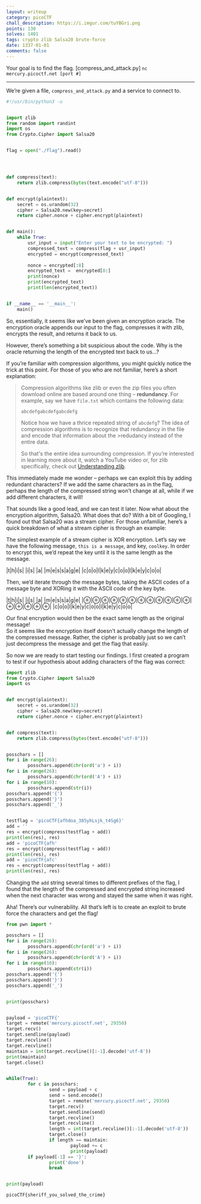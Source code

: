 ```yaml
---
layout: writeup
category: picoCTF
chall_description: https://i.imgur.com/tuYBGri.png
points: 130
solves: 1401
tags: crypto zlib Salsa20 brute-force
date: 1337-01-01
comments: false
---
```


Your goal is to find the flag. [compress_and_attack.py] `nc mercury.picoctf.net [port #]`  

---

We’re given a file, `compress_and_attack.py` and a service to connect to.
```py
#!/usr/bin/python3 -u


import zlib
from random import randint
import os
from Crypto.Cipher import Salsa20


flag = open("./flag").read()




def compress(text):
    return zlib.compress(bytes(text.encode("utf-8")))


def encrypt(plaintext):
    secret = os.urandom(32)
    cipher = Salsa20.new(key=secret)
    return cipher.nonce + cipher.encrypt(plaintext)


def main():
    while True:
        usr_input = input("Enter your text to be encrypted: ")
        compressed_text = compress(flag + usr_input)
        encrypted = encrypt(compressed_text)
       
        nonce = encrypted[:8]
        encrypted_text =  encrypted[8:]
        print(nonce)
        print(encrypted_text)
        print(len(encrypted_text))


if __name__ == '__main__':
    main()
```



So, essentially, it seems like we’ve been given an encryption oracle. The encryption oracle appends our input to the flag, compresses it with zlib, encrypts the result, and returns it back to us.  

However, there’s something a bit suspicious about the code. Why is the oracle returning the length of the encrypted text back to us...?  

If you’re familiar with compression algorithms, you might quickly notice the trick at this point. For those of you who are not familiar, here’s a short explanation:  

>Compression algorithms like zlib or even the zip files you often download online are based around one thing – **redundancy**. For example, say we have `file.txt` which contains the following data:  
>
>`abcdefgabcdefgabcdefg`  
>
>Notice how we have a thrice repeated string of `abcdefg`? The idea of compression algorithms is to recognize that redundancy in the file and encode that information about the >redudancy instead of the entire data.  
>
>So that's the entire idea surrounding compression. If you’re interested in learning more about it, watch a YouTube video or, for zlib specifically, check out [Understanding zlib](https://www.euccas.me/zlib/).  

This immediately made me wonder – perhaps we can exploit this by adding redundant characters? If we add the same characters as in the flag, perhaps the length of the compressed string won’t change at all, while if we add different characters, it will!  

That sounds like a good lead, and we can test it later. Now what about the encryption algorithm, Salsa20. What does that do?
With a bit of Googling, I found out that Salsa20 was a stream cipher. For those unfamiliar, here’s a quick breakdown of what a stream cipher is through an example:  

The simplest example of a stream cipher is XOR encryption. Let’s say we have the following message, `this is a message`, and key, `coolkey`. In order to encrypt this, we’d repeat the key until it is the same length as the message.  

|t|h|i|s| |i|s| |a| |m|e|s|s|a|g|e|
|c|o|o|l|k|e|y|c|o|o|l|k|e|y|c|o|o|

Then, we’d iterate through the message bytes, taking the ASCII codes of a message byte and XORing it with the ASCII code of the key byte.  


|t|h|i|s| |i|s| |a| |m|e|s|s|a|g|e|
|⊕|⊕|⊕|⊕|⊕|⊕|⊕|⊕|⊕|⊕|⊕|⊕|⊕|⊕|⊕|⊕|⊕|
|c|o|o|l|k|e|y|c|o|o|l|k|e|y|c|o|o|


Our final encryption would then be the exact same length as the original message!  
So it seems like the encryption itself doesn’t actually change the length of the compressed message. Rather, the cipher is probably just so we can’t just decompress the message and get the flag that easily.  

So now we are ready to start testing our findings. I first created a program to test if our hypothesis about adding characters of the flag was correct:  
```py
import zlib
from Crypto.Cipher import Salsa20
import os


def encrypt(plaintext):
    secret = os.urandom(32)
    cipher = Salsa20.new(key=secret)
    return cipher.nonce + cipher.encrypt(plaintext)


def compress(text):
    return zlib.compress(bytes(text.encode("utf-8")))


posschars = []
for i in range(26):
        posschars.append(chr(ord('a') + i))
for i in range(26):
        posschars.append(chr(ord('A') + i))
for i in range(10):
        posschars.append(str(i))
posschars.append('{')
posschars.append('}')
posschars.append('_')


testflag = 'picoCTF{afhdoa_385yhLsjk_t4Sg6}'
add = ''
res = encrypt(compress(testflag + add))
print(len(res), res)
add = 'picoCTF{afh'
res = encrypt(compress(testflag + add))
print(len(res), res)
add = 'picoCTF{afc'
res = encrypt(compress(testflag + add))
print(len(res), res)
```

Changing the `add` string several times to different prefixes of the flag, I found that the length of the compressed and encrypted string increased when the next character was wrong and stayed the same when it was right.  

Aha! There’s our vulnerability. All that’s left is to create an exploit to brute force the characters and get the flag!  

```py
from pwn import *

posschars = []
for i in range(26):
        posschars.append(chr(ord('a') + i))
for i in range(26):
        posschars.append(chr(ord('A') + i))
for i in range(10):
        posschars.append(str(i))
posschars.append('{')
posschars.append('}')
posschars.append('_')


print(posschars)


payload = 'picoCTF{'
target = remote('mercury.picoctf.net', 29350)
target.recv()
target.sendline(payload)
target.recvline()
target.recvline()
maintain = int(target.recvline()[:-1].decode('utf-8'))
print(maintain)
target.close()


while(True):
        for c in posschars:
                send = payload + c
                send = send.encode()
                target = remote('mercury.picoctf.net', 29350)
                target.recv()
                target.sendline(send)
                target.recvline()
                target.recvline()
                length = int(target.recvline()[:-1].decode('utf-8'))
                target.close()
                if length == maintain:
                        payload += c
                        print(payload)
        if payload[-1] == '}':
                print('done')
                break


print(payload)
```

    picoCTF{sheriff_you_solved_the_crime}
